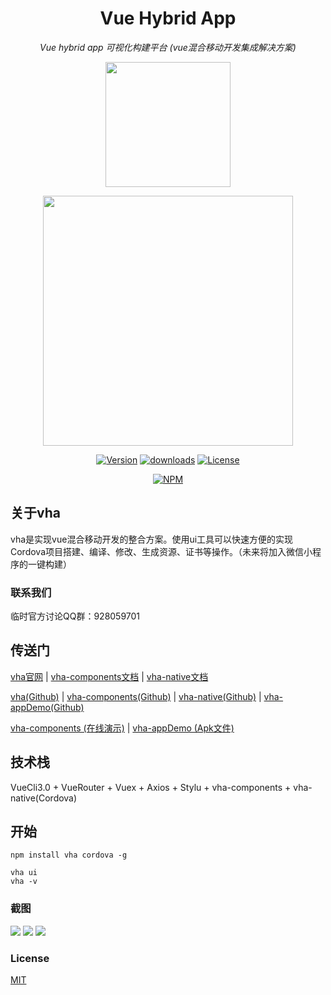 
<h1 align="center">Vue Hybrid App</h1>
<p align="center">
  <em>Vue hybrid app 可视化构建平台 (vue混合移动开发集成解决方案)</em>
</p>

<p align="center"><img align="center" width="200" src="https://raw.githubusercontent.com/neoStudioGroup/vha/master/README/logo.png"/></p>
<p align="center"><img align="center" width="400" src="https://raw.githubusercontent.com/neoStudioGroup/vha/master/README/logo-ex.png"/></p>

<p align="center">
  <a href="https://www.npmjs.com/package/vha"><img src="https://badgen.net/npm/v/vha" alt="Version"></a>
  <a href="https://codeload.github.com/neoStudioGroup/vha/zip/master"><img src="https://badgen.net/npm/dt/vha" alt="downloads"></a>
  <a href="https://github.com/neoStudioGroup/vha/blob/master/LICENSE"><img src="https://badgen.net/npm/license/vha" alt="License"></a>
</p>

<div align="center">

[![NPM](https://nodei.co/npm/vha.png?downloads=true&downloadRank=true&stars=true)](https://nodei.co/npm/vha/)

</div>

## 关于vha

vha是实现vue混合移动开发的整合方案。使用ui工具可以快速方便的实现Cordova项目搭建、编译、修改、生成资源、证书等操作。（未来将加入微信小程序的一键构建）

### 联系我们

临时官方讨论QQ群：928059701

## 传送门

[vha官网](https://neostudiogroup.github.io/vha/) | [vha-components文档](https://neostudiogroup.github.io/vha-components/) | [vha-native文档](https://neostudiogroup.github.io/vha-native/)

[vha(Github)](https://github.com/neoStudioGroup/vha) | [vha-components(Github)](https://github.com/neoStudioGroup/vha-components) | [vha-native(Github)](https://github.com/neoStudioGroup/vha-native) | [vha-appDemo(Github)](https://github.com/neoStudioGroup/vha-appDemo)

[vha-components (在线演示)](https://neostudiogroup.github.io/vha-appDemo/#/) | [vha-appDemo (Apk文件)](https://github.com/neoStudioGroup/vha-appDemo/releases/download/0.0.2/vha-appDemo.apk)

## 技术栈

VueCli3.0 + VueRouter + Vuex + Axios + Stylu + vha-components + vha-native(Cordova)

## 开始

```shell
npm install vha cordova -g
```

```shell
vha ui
vha -v
```

### 截图

<img src="https://raw.githubusercontent.com/neoStudioGroup/vha/master/README/1.png"/>
<img src="https://raw.githubusercontent.com/neoStudioGroup/vha/master/README/2.png"/>
<img src="https://raw.githubusercontent.com/neoStudioGroup/vha/master/README/3.png"/>

### License

[MIT](https://github.com/neoStudioGroup/vha/blob/master/LICENSE)

<!-- 
vha create
vha resources

vha run serve
vha run build

vha cordova platform add android
vha cordova plugin add xxx
vha cordova emulate android
vha cordova run android
vha cordova build android
vha cordova build android --release 
-->
